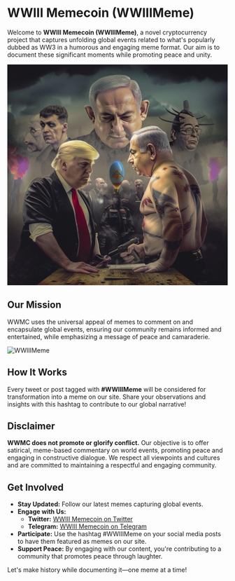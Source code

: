 # WWIII Memecoin (WWIIIMeme)

Welcome to **WWIII Memecoin (WWIIIMeme)**, a novel cryptocurrency project that captures unfolding global events related to what's popularly dubbed as WW3 in a humorous and engaging meme format. Our aim is to document these significant moments while promoting peace and unity.

![WWIIIMeme](logonew.png)

## Our Mission

WWMC uses the universal appeal of memes to comment on and encapsulate global events, ensuring our community remains informed and entertained, while emphasizing a message of peace and camaraderie.

![WWIIIMeme](5.png)

## How It Works

Every tweet or post tagged with **#WWIIIMeme** will be considered for transformation into a meme on our site. Share your observations and insights with this hashtag to contribute to our global narrative!

## Disclaimer

**WWMC does not promote or glorify conflict.** Our objective is to offer satirical, meme-based commentary on world events, promoting peace and engaging in constructive dialogue. We respect all viewpoints and cultures and are committed to maintaining a respectful and engaging community.

## Get Involved

- **Stay Updated:** Follow our latest memes capturing global events.
- **Engage with Us:**
  - **Twitter:** [WWIII Memecoin on Twitter](https://twitter.com/WWIIIMeme)
  - **Telegram:** [WWIII Memecoin on Telegram](https://t.me/WWIIIMeme)
- **Participate:** Use the hashtag #WWIIIMeme on your social media posts to have them featured as memes on our site.
- **Support Peace:** By engaging with our content, you're contributing to a community that promotes peace through laughter.

Let's make history while documenting it—one meme at a time!
